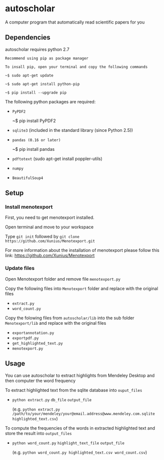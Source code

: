 # autoscholar
A computer program that automatically read scientific papers for you

## Dependencies

autoscholar requires python 2.7

    Recommend using pip as package manager

    To insall pip, open your terminal and copy the following commands

    ~$ sudo apt-get update

    ~$ sudo apt-get install python-pip
    
    ~$ pip install --upgrade pip

 The following python packages are required:
 
- `PyPDF2`

     ~$ pip install PyPDF2
  
- `sqlite3` (included in the standard library (since Python 2.5))
- `pandas (0.16 or later)`

    ~$ pip install pandas
 
- `pdftotext` (sudo apt-get install poppler-utils)
- `numpy`
- `BeautifulSoup4`

## Setup
### Install menotexport

First, you need to get menotexport installed.

Open terminal and move to your workspace

Type `git init` followed by `git clone https://github.com/Xunius/Menotexport.git`

For more information about the installation of menotexport please follow this link: https://github.com/Xunius/Menotexport

### Update files

Open Menotexport folder and remove file `menotexport.py` 

Copy the following files into `Menotexport` folder and replace with the original files

- `extract.py`
- `word_count.py` 

Copy the folowing files from `autoscholar/lib` into the sub folder `Menotexport/lib` and replace with the original files

- `exportannotation.py` 
- `exportpdf.py` 
- `get_highlighted_text.py` 
- `menotexport.py` 

## Usage
You can use autoscholar to extract highlights from Mendeley Desktop and then computer the word frequency

To extract highlighted text from the sqlite database into `ouput_files`

- `python extract.py` `db_file` `output_file`

  (e.g. `python extract.py /path/to/your/mendeley/your@email.address@www.mendeley.com.sqlite highlighted_text.csv`)

To compute the frequencies of the words in extracted highlighted text and store the result into `output_files`

- `python word_count.py` `highlight_text_file` `output_file`

  (e.g. `python word_count.py highlighted_text.csv word_count.csv`)
